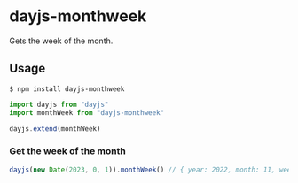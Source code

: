 # dayjs-monthweek

Gets the week of the month.

## Usage

```
$ npm install dayjs-monthweek
```

```javascript
import dayjs from "dayjs"
import monthWeek from "dayjs-monthweek"

dayjs.extend(monthWeek)
```

### Get the week of the month

```javascript
dayjs(new Date(2023, 0, 1)).monthWeek() // { year: 2022, month: 11, week: 5 }
```
